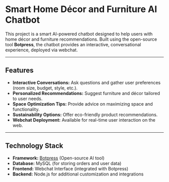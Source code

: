 # Smart Home Décor and Furniture AI Chatbot  

This project is a smart AI-powered chatbot designed to help users with home décor and furniture recommendations. Built using the open-source tool **Botpress**, the chatbot provides an interactive, conversational experience, deployed via webchat.  

---

## Features  

- **Interactive Conversations:** Ask questions and gather user preferences (room size, budget, style, etc.).  
- **Personalized Recommendations:** Suggest furniture and décor tailored to user needs.  
- **Space Optimization Tips:** Provide advice on maximizing space and functionality.  
- **Sustainability Options:** Offer eco-friendly product recommendations.  
- **Webchat Deployment:** Available for real-time user interaction on the web.  

---

## Technology Stack  

- **Framework:** [Botpress](https://botpress.com/) (Open-source AI tool)  
- **Database:** MySQL (for storing orders and user data)  
- **Frontend:** Webchat Interface (integrated with Botpress)  
- **Backend:** Node.js for additional customization and integrations  






